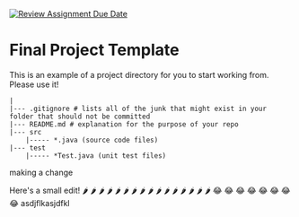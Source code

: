 [![Review Assignment Due Date](https://classroom.github.com/assets/deadline-readme-button-22041afd0340ce965d47ae6ef1cefeee28c7c493a6346c4f15d667ab976d596c.svg)](https://classroom.github.com/a/nK589Lr0)
# Final Project Template

This is an example of a project directory for you to start working from. Please use it!


```text
|
|--- .gitignore # lists all of the junk that might exist in your folder that should not be committed
|--- README.md # explanation for the purpose of your repo
|--- src
    |----- *.java (source code files)
|--- test
    |----- *Test.java (unit test files)
```

making a change

Here's a small edit!
🌶 🌶 🌶 🌶 🌶 🌶 🌶 🌶 🌶 🌶 🌶 🌶 🌶 🌶 🌶 🌶 
😂 😂 😂 😂 😂 😂 😂 😂 
asdjflkasjdfkl
